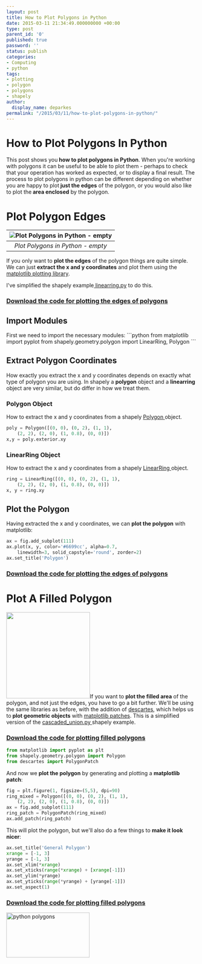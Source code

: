 ```yaml
---
layout: post
title: How to Plot Polygons in Python
date: 2015-03-11 21:34:49.000000000 +00:00
type: post
parent_id: '0'
published: true
password: ''
status: publish
categories:
- Computing
- python
tags:
- plotting
- polygon
- polygons
- shapely
author:
  display_name: deparkes
permalink: "/2015/03/11/how-to-plot-polygons-in-python/"
---
```

<h1>How to Plot Polygons In Python</h1>
This post shows you<strong> how to plot polygons in Python</strong>. When you're working with polygons it can be useful to be able to plot them - perhaps to check that your operation has worked as expected, or to display a final result.
The process to plot polygons in python can be different depending on whether you are happy to plot<strong> just the edges</strong> of the polygon, or you would also like to plot the<strong> area enclosed</strong> by the polygon.


<h1>Plot Polygon Edges</h1>

| ![Plot Polygons in Python - empty]({{site.baseurl}}/assets/2015/03/PolygonEdges-291x300.png) |
|:--:|
| *Plot Polygons in Python - empty* |

If you only want to <strong>plot the edges</strong> of the polygon things are quite simple. We can just <strong>extract the x and y coordinates</strong> and plot them using the <a href="http://matplotlib.org/">matplotlib plotting library</a>.

I've simplified the shapely example<a href="https://github.com/Toblerity/Shapely/blob/master/docs/code/linearring.py"> linearring.py</a> to do this.
 
<h3><a href="https://github.com/deparkes/shapely_tests/blob/master/PolyPrint.py">Download the code for plotting the edges of polygons</a></h3>
<h2>Import Modules</h2>
First we need to import the necessary modules:
```python
from matplotlib import pyplot
from shapely.geometry.polygon import LinearRing, Polygon
```

<h2>Extract Polygon Coordinates</h2>
How exactly you extract the x and y coordinates depends on exactly what type of polygon you are using. In shapely a <strong>polygon</strong> object and a <strong>linearring</strong> object are very similar, but do differ in how we treat them.
<h3>Polygon Object</h3>
How to extract the x and y coordinates from a shapely <a href="http://toblerity.org/shapely/manual.html#polygons">Polygon </a>object.

```python
poly = Polygon([(0, 0), (0, 2), (1, 1),
    (2, 2), (2, 0), (1, 0.8), (0, 0)])
x,y = poly.exterior.xy
```

<h3>LinearRing Object</h3>
How to extract the x and y coordinates from a shapely <a href="http://toblerity.org/shapely/manual.html#linearrings">LinearRing </a>object.

```python
ring = LinearRing([(0, 0), (0, 2), (1, 1),
    (2, 2), (2, 0), (1, 0.8), (0, 0)])
x, y = ring.xy
```

<h2>Plot the Polygon</h2>
Having extracted the x and y coordinates, we can <strong>plot the polygon</strong> with matplotlib:

```python
ax = fig.add_subplot(111)
ax.plot(x, y, color='#6699cc', alpha=0.7,
    linewidth=3, solid_capstyle='round', zorder=2)
ax.set_title('Polygon')
```


<h3><a href="https://github.com/deparkes/shapely_tests/blob/master/PolyPrint.py">Download the code for plotting the edges of polygons</a></h3>
<h1>Plot A Filled Polygon</h1>
<a href="{{site.baseurl}}/assets/2015/03/FilledPolygon1.png"><img class=" alignleft wp-image-1546" src="{{site.baseurl}}/assets/2015/03/FilledPolygon1-291x300.png" alt="" width="221" height="228"></a>If you want to <strong>plot the filled area</strong> of the polygon, and not just the edges, you have to go a bit further.
We'll be using the same libraries as before, with the addition of <a href="https://pypi.python.org/pypi/descartes">descartes</a>, which helps us to<strong> plot geometric objects</strong> with <a href="http://matplotlib.org/users/path_tutorial.html">matplotlib patches</a>.
This is a simplified version of the <a href="https://github.com/Toblerity/Shapely/blob/master/docs/code/cascaded_union.py">cascaded_union.py </a>shapely example.
<h3><a href="https://github.com/deparkes/shapely_tests/blob/master/FilledPolygonPlot.py">Download the code for plotting filled polygons</a></h3>

```python
from matplotlib import pyplot as plt
from shapely.geometry.polygon import Polygon
from descartes import PolygonPatch
```

And now we <strong>plot the polygon</strong> by generating and plotting a <strong>matplotlib patch</strong>:

```python
fig = plt.figure(1, figsize=(5,5), dpi=90)
ring_mixed = Polygon([(0, 0), (0, 2), (1, 1),
    (2, 2), (2, 0), (1, 0.8), (0, 0)])
ax = fig.add_subplot(111)
ring_patch = PolygonPatch(ring_mixed)
ax.add_patch(ring_patch)
```

This will plot the polygon, but we'll also do a few things to <strong>make it look nicer</strong>:

```python
ax.set_title('General Polygon')
xrange = [-1, 3]
yrange = [-1, 3]
ax.set_xlim(*xrange)
ax.set_xticks(range(*xrange) + [xrange[-1]])
ax.set_ylim(*yrange)
ax.set_yticks(range(*yrange) + [yrange[-1]])
ax.set_aspect(1)
```

<h3><a href="https://github.com/deparkes/shapely_tests/blob/master/FilledPolygonPlot.py">Download the code for plotting filled polygons</a></h3>
<a href="{{site.baseurl}}/python-polygons/"><img class="aligncenter wp-image-1479" src="{{site.baseurl}}/assets/2015/03/path4186-300x162.png" alt="python polygons" width="220" height="119"></a>

